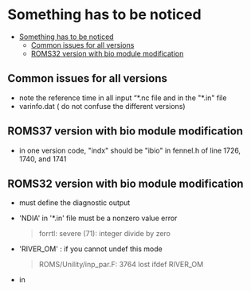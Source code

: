 # Something has to be noticed

- [Something has to be noticed](#something-has-to-be-noticed)
  - [Common issues for all versions](#common-issues-for-all-versions)
  - [ROMS32 version with bio module modification](#roms32-version-with-bio-module-modification)

## Common issues for all versions

- note the reference time in all input “\*.nc file and in the "\*.in" file  
- varinfo.dat ( do not confuse the different versions)

## ROMS37 version with bio module modification

- in one version code, "indx" should be "ibio" in fennel.h of line 1726, 1740, and 1741  

## ROMS32 version with bio module modification

- must define the diagnostic output
  
- 'NDIA' in '*.in' file must be a nonzero value error  
  >   forrtl: severe (71): integer divide by zero

- 'RIVER_OM' : if you cannot undef this mode
  >   ROMS/Unility/inp_par.F: 3764 lost ifdef RIVER_OM


- in 
